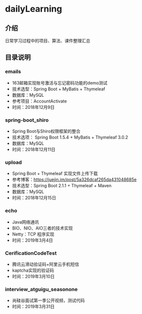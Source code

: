 # dailyLearning

## 介绍
日常学习过程中的项目、算法、课件整理汇总

## 目录说明

### emails
- 163邮箱实现账号激活与忘记密码功能的demo测试
- 技术选型：Spring Boot + MyBatis + Thymeleaf
- 数据库：MySQL
- 参考项目：AccountActivate
- 时间：2018年12月9日

### spring-boot_shiro
- Spring Boot与Shiro权限框架的整合
- 技术选项： Spring Boot 1.5.4 + MyBatis + Thymeleaf 3.0.2
- 数据库：MySQL
- 时间：2018年12月11日

### upload
- Spring Boot + Thymeleaf 实现文件上传下载
- 参考博客：https://juejin.im/post/5a326dcaf265da431048685e
- 技术选型：Spring Boot 2.1.1 + Thymeleaf + Maven
- 数据库：MySQL
- 时间：2018年12月15日

### echo
- Java网络通讯
- BIO、NIO、AIO三者的技术实现
- Netty：TCP 程序实现
- 时间：2019年3月4日

### CerificationCodeTest
- 腾讯云滑动验证码+阿里云手机短信
- kaptcha实现的验证码
- 时间：2019年3月10日

### interview_atguigu_seasonone
- 尚硅谷面试第一季公开视频，测试代码
- 时间：2019年3月31日